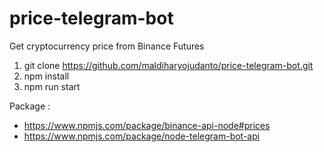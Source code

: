 # price-telegram-bot
Get cryptocurrency price from Binance Futures

1. git clone https://github.com/maldiharyojudanto/price-telegram-bot.git
2. npm install
3. npm run start

Package : 
- https://www.npmjs.com/package/binance-api-node#prices
- https://www.npmjs.com/package/node-telegram-bot-api
